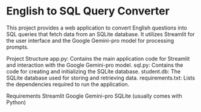 # English to SQL Query Converter
This project provides a web application to convert English questions into SQL queries that fetch data from an SQLite database. It utilizes Streamlit for the user interface and the Google Gemini-pro model for processing prompts.


Project Structure
app.py: Contains the main application code for Streamlit and interaction with the Google Gemini-pro model.
sql.py: Contains the code for creating and initializing the SQLite database.
student.db: The SQLite database used for storing and retrieving data.
requirements.txt: Lists the dependencies required to run the application.

Requirements
Streamlit
Google Gemini-pro
SQLite (usually comes with Python)

